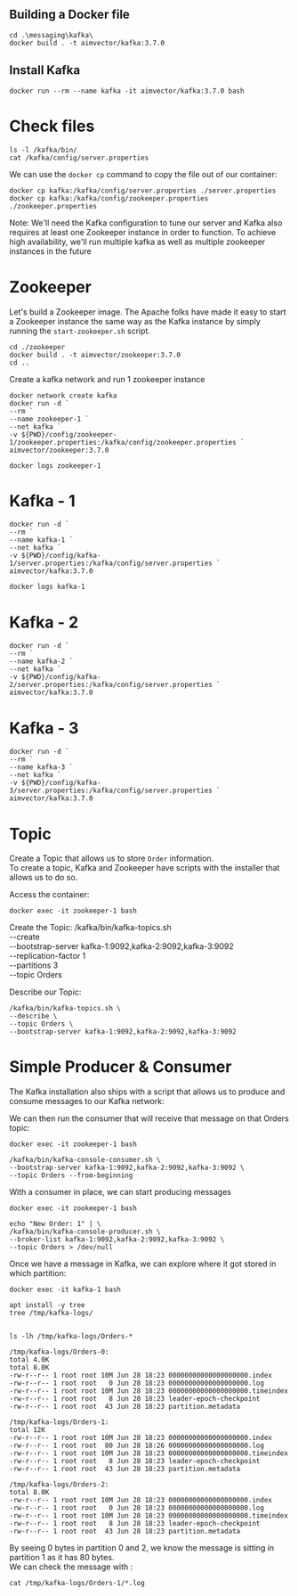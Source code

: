 ## Building a Docker file

```
cd .\messaging\kafka\
docker build . -t aimvector/kafka:3.7.0
```

## Install Kafka

```
docker run --rm --name kafka -it aimvector/kafka:3.7.0 bash
```

# Check files
```
ls -l /kafka/bin/
cat /kafka/config/server.properties
```

We can use the `docker cp` command to copy the file out of our container:

```
docker cp kafka:/kafka/config/server.properties ./server.properties
docker cp kafka:/kafka/config/zookeeper.properties ./zookeeper.properties
```

Note: We'll need the Kafka configuration to tune our server and Kafka also requires
at least one Zookeeper instance in order to function. To achieve high availability, we'll run
multiple kafka as well as multiple zookeeper instances in the future

# Zookeeper

Let's build a Zookeeper image. The Apache folks have made it easy to start a Zookeeper instance the same way as the Kafka instance by simply running the `start-zookeeper.sh` script.

```
cd ./zookeeper
docker build . -t aimvector/zookeeper:3.7.0
cd ..
```

Create a kafka network and run 1 zookeeper instance

```
docker network create kafka
docker run -d `
--rm `
--name zookeeper-1 `
--net kafka `
-v ${PWD}/config/zookeeper-1/zookeeper.properties:/kafka/config/zookeeper.properties `
aimvector/zookeeper:3.7.0

docker logs zookeeper-1
```

# Kafka - 1

```
docker run -d `
--rm `
--name kafka-1 `
--net kafka `
-v ${PWD}/config/kafka-1/server.properties:/kafka/config/server.properties `
aimvector/kafka:3.7.0

docker logs kafka-1
```

# Kafka - 2

```
docker run -d `
--rm `
--name kafka-2 `
--net kafka `
-v ${PWD}/config/kafka-2/server.properties:/kafka/config/server.properties `
aimvector/kafka:3.7.0
```

# Kafka - 3

```
docker run -d `
--rm `
--name kafka-3 `
--net kafka `
-v ${PWD}/config/kafka-3/server.properties:/kafka/config/server.properties `
aimvector/kafka:3.7.0
```


# Topic

Create a Topic that allows us to store `Order` information. </br>
To create a topic, Kafka and Zookeeper have scripts with the installer that allows us to do so. </br>

Access the container:
```
docker exec -it zookeeper-1 bash
```
Create the Topic:
/kafka/bin/kafka-topics.sh \
--create \
--bootstrap-server kafka-1:9092,kafka-2:9092,kafka-3:9092 \
--replication-factor 1 \
--partitions 3 \
--topic Orders

Describe our Topic:
```
/kafka/bin/kafka-topics.sh \
--describe \
--topic Orders \
--bootstrap-server kafka-1:9092,kafka-2:9092,kafka-3:9092
```

# Simple Producer & Consumer

The Kafka installation also ships with a script that allows us to produce
and consume messages to our Kafka network: <br/>

We can then run the consumer that will receive that message on that Orders topic:

```
docker exec -it zookeeper-1 bash

/kafka/bin/kafka-console-consumer.sh \
--bootstrap-server kafka-1:9092,kafka-2:9092,kafka-3:9092 \
--topic Orders --from-beginning

```

With a consumer in place, we can start producing messages

```
docker exec -it zookeeper-1 bash

echo "New Order: 1" | \
/kafka/bin/kafka-console-producer.sh \
--broker-list kafka-1:9092,kafka-2:9092,kafka-3:9092 \
--topic Orders > /dev/null
```


Once we have a message in Kafka, we can explore where it got stored in which partition:

```
docker exec -it kafka-1 bash

apt install -y tree
tree /tmp/kafka-logs/


ls -lh /tmp/kafka-logs/Orders-*

/tmp/kafka-logs/Orders-0:
total 4.0K
total 8.0K
-rw-r--r-- 1 root root 10M Jun 28 18:23 00000000000000000000.index   
-rw-r--r-- 1 root root   0 Jun 28 18:23 00000000000000000000.log     
-rw-r--r-- 1 root root 10M Jun 28 18:23 00000000000000000000.timeindex
-rw-r--r-- 1 root root   8 Jun 28 18:23 leader-epoch-checkpoint      
-rw-r--r-- 1 root root  43 Jun 28 18:23 partition.metadata

/tmp/kafka-logs/Orders-1:
total 12K
-rw-r--r-- 1 root root 10M Jun 28 18:23 00000000000000000000.index   
-rw-r--r-- 1 root root  80 Jun 28 18:26 00000000000000000000.log     
-rw-r--r-- 1 root root 10M Jun 28 18:23 00000000000000000000.timeindex
-rw-r--r-- 1 root root   8 Jun 28 18:23 leader-epoch-checkpoint      
-rw-r--r-- 1 root root  43 Jun 28 18:23 partition.metadata 

/tmp/kafka-logs/Orders-2:
total 8.0K
-rw-r--r-- 1 root root 10M Jun 28 18:23 00000000000000000000.index   
-rw-r--r-- 1 root root   0 Jun 28 18:23 00000000000000000000.log     
-rw-r--r-- 1 root root 10M Jun 28 18:23 00000000000000000000.timeindex
-rw-r--r-- 1 root root   8 Jun 28 18:23 leader-epoch-checkpoint      
-rw-r--r-- 1 root root  43 Jun 28 18:23 partition.metadata
```

By seeing 0 bytes in partition 0 and 2, we know the message is sitting in partition 1 as it has 80 bytes. </br>
We can check the message with :

```
cat /tmp/kafka-logs/Orders-1/*.log
```